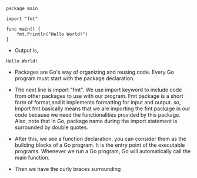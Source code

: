 ```
package main

import "fmt"

func main() {
	fmt.Println("Hello World!")
}
```

* Output is, 

```
Hello World!
```

* Packages are Go's way of organizing and reusing code. Every Go program must start with the package declaration.


* The next line is import "fmt". We use import keyword to include code from other packages to use with our program. Fmt package is a short form of format,and it implements formatting for input and output. so, Import fmt basically means that we are importing the fmt package in our code because we need the functionalities provided by this package. Also, note that in Go, package name during the import statement is surrounded by double quotes. 


* After this, we see a function declaration. you can consider them as the building blocks of a Go program. It is the entry point of the executable programs. Whenever we run a Go program, Go will automatically call the main function. 


* Then we have the curly braces surrounding
